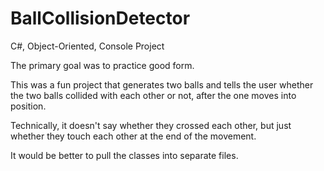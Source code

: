 # BallCollisionDetector
C#, Object-Oriented, Console Project


The primary goal was to practice good form.

This was a fun project that generates two balls and tells the user whether the two balls collided with each other or not, after the one moves into position.

Technically, it doesn't say whether they crossed each other, but just whether they touch each other at the end of the movement.

It would be better to pull the classes into separate files.
